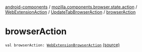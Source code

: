 [android-components](../../../index.md) / [mozilla.components.browser.state.action](../../index.md) / [WebExtensionAction](../index.md) / [UpdateTabBrowserAction](index.md) / [browserAction](./browser-action.md)

# browserAction

`val browserAction: `[`WebExtensionBrowserAction`](../../../mozilla.components.concept.engine.webextension/-web-extension-browser-action.md) [(source)](https://github.com/mozilla-mobile/android-components/blob/master/components/browser/state/src/main/java/mozilla/components/browser/state/action/BrowserAction.kt#L347)